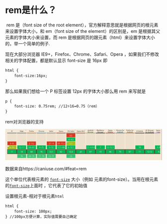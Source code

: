 # rem是什么？

​	rem 是（font size of the root element），官方解释意思就是根据网页的根元素来设置字体大小，和 em（font size of the element）的区别是，em 是根据其父元素的字体大小来设置，而 rem 是根据网页的跟元素（html）来设置字体大小的，举一个简单的例子.

现在大部分浏览器 IE9+，Firefox、Chrome、Safari、Opera ，如果我们不修改相关的字体配置，都是默认显示 font-size 是 16px 即

```html
html {
    font-size:16px;
}
```

那么如果我们想给一个 P 标签设置 12px 的字体大小那么用 rem 来写就是

```html
p {
    font-size: 0.75rem; //12÷16=0.75（rem）
}
```

rem对浏览器的支持

![rem](https://github.com/lingdianyiyuan/FEIQ/blob/master/images/rem.jpg)

数据来自https://caniuse.com/#feat=rem

这个单位代表根元素的 [`font-size`](https://developer.mozilla.org/zh-CN/docs/Web/CSS/font-size) 大小（例如 <html>元素的font-size）。当用在根元素的[`font-size`](https://developer.mozilla.org/zh-CN/docs/Web/CSS/font-size)上面时 ，它代表了它的初始值

设置根元素-相对于根元素`html`

```html
html {
	font-size: 100px;
} //100px方便计算，实际值需要自己确定
```


